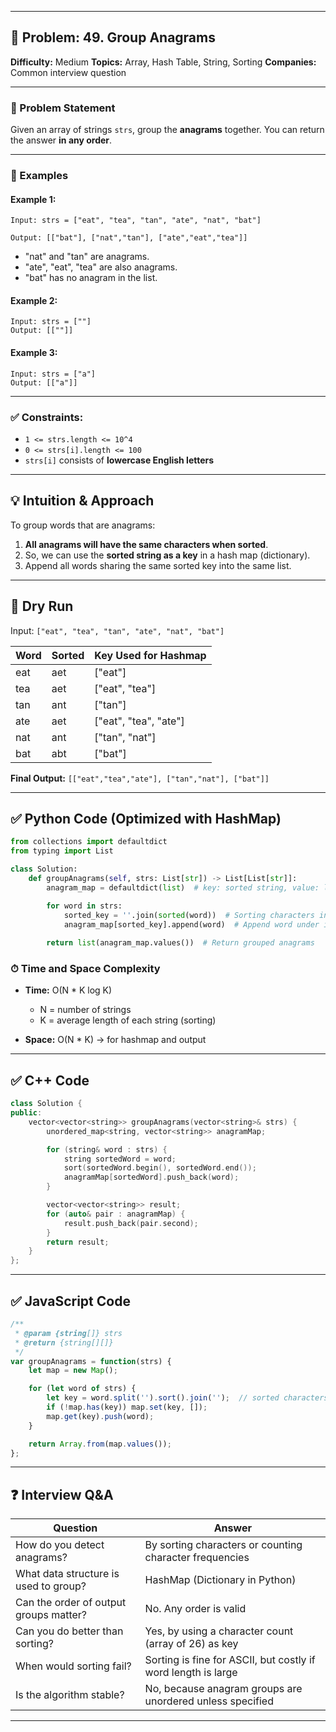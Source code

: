 
---

## 📝 Problem: 49. Group Anagrams

**Difficulty:** Medium
**Topics:** Array, Hash Table, String, Sorting
**Companies:** Common interview question

---

### 🧾 Problem Statement

Given an array of strings `strs`, group the **anagrams** together.
You can return the answer **in any order**.

---

### 📌 Examples

#### Example 1:

```
Input: strs = ["eat", "tea", "tan", "ate", "nat", "bat"]

Output: [["bat"], ["nat","tan"], ["ate","eat","tea"]]
```

* "nat" and "tan" are anagrams.
* "ate", "eat", "tea" are also anagrams.
* "bat" has no anagram in the list.

#### Example 2:

```
Input: strs = [""]
Output: [[""]]
```

#### Example 3:

```
Input: strs = ["a"]
Output: [["a"]]
```

---

### ✅ Constraints:

* `1 <= strs.length <= 10^4`
* `0 <= strs[i].length <= 100`
* `strs[i]` consists of **lowercase English letters**

---

## 💡 Intuition & Approach

To group words that are anagrams:

1. **All anagrams will have the same characters when sorted**.
2. So, we can use the **sorted string as a key** in a hash map (dictionary).
3. Append all words sharing the same sorted key into the same list.

---

## 🧪 Dry Run

Input: `["eat", "tea", "tan", "ate", "nat", "bat"]`

| Word | Sorted | Key Used for Hashmap   |
| ---- | ------ | ---------------------- |
| eat  | aet    | \["eat"]               |
| tea  | aet    | \["eat", "tea"]        |
| tan  | ant    | \["tan"]               |
| ate  | aet    | \["eat", "tea", "ate"] |
| nat  | ant    | \["tan", "nat"]        |
| bat  | abt    | \["bat"]               |

**Final Output:** `[["eat","tea","ate"], ["tan","nat"], ["bat"]]`

---

## ✅ Python Code (Optimized with HashMap)

```python
from collections import defaultdict
from typing import List

class Solution:
    def groupAnagrams(self, strs: List[str]) -> List[List[str]]:
        anagram_map = defaultdict(list)  # key: sorted string, value: list of anagrams

        for word in strs:
            sorted_key = ''.join(sorted(word))  # Sorting characters in word
            anagram_map[sorted_key].append(word)  # Append word under its sorted key
        
        return list(anagram_map.values())  # Return grouped anagrams
```

### ⏱ Time and Space Complexity

* **Time:** O(N \* K log K)

  * N = number of strings
  * K = average length of each string (sorting)
* **Space:** O(N \* K) → for hashmap and output

---

## ✅ C++ Code

```cpp
class Solution {
public:
    vector<vector<string>> groupAnagrams(vector<string>& strs) {
        unordered_map<string, vector<string>> anagramMap;

        for (string& word : strs) {
            string sortedWord = word;
            sort(sortedWord.begin(), sortedWord.end());
            anagramMap[sortedWord].push_back(word);
        }

        vector<vector<string>> result;
        for (auto& pair : anagramMap) {
            result.push_back(pair.second);
        }
        return result;
    }
};
```

---

## ✅ JavaScript Code

```javascript
/**
 * @param {string[]} strs
 * @return {string[][]}
 */
var groupAnagrams = function(strs) {
    let map = new Map();

    for (let word of strs) {
        let key = word.split('').sort().join('');  // sorted characters
        if (!map.has(key)) map.set(key, []);
        map.get(key).push(word);
    }

    return Array.from(map.values());
};
```

---

## ❓ Interview Q\&A

| Question                               | Answer                                                        |
| -------------------------------------- | ------------------------------------------------------------- |
| How do you detect anagrams?            | By sorting characters or counting character frequencies       |
| What data structure is used to group?  | HashMap (Dictionary in Python)                                |
| Can the order of output groups matter? | No. Any order is valid                                        |
| Can you do better than sorting?        | Yes, by using a character count (array of 26) as key          |
| When would sorting fail?               | Sorting is fine for ASCII, but costly if word length is large |
| Is the algorithm stable?               | No, because anagram groups are unordered unless specified     |

---
